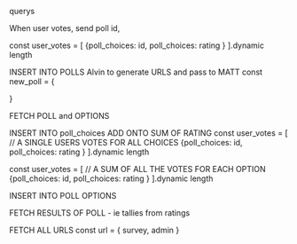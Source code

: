 querys

When user votes, send poll id,

const user_votes = [
    {poll_choices: id,
     poll_choices: rating
    }
].dynamic length

<!-- creator to make poll -->
INSERT INTO POLLS
Alvin to generate URLS and pass to MATT
const new_poll = {
    
}

<!-- User ask for poll -->
FETCH POLL and OPTIONS
<!-- USER VOTES -->
INSERT INTO poll_choices ADD ONTO SUM OF RATING
const user_votes = [ // A SINGLE USERS VOTES FOR ALL CHOICES
    {poll_choices: id,
     poll_choices: rating
    }
].dynamic length

<!-- the poll is completed -->
const user_votes = [ // A SUM OF ALL THE VOTES FOR EACH OPTION
    {poll_choices: id,
     poll_choices: rating
    }
].dynamic length

<!-- creator to make options -->
INSERT INTO POLL OPTIONS

<!-- get results of poll -->
FETCH RESULTS OF POLL - ie tallies from ratings

<!-- Get all existing URLS for admin-->
FETCH ALL URLS
const url = {
    survey,
    admin
}


